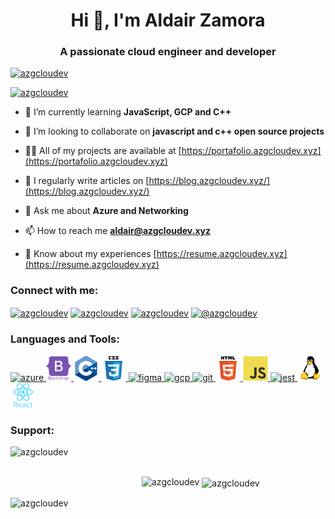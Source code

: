 <h1 align="center">Hi 👋, I'm Aldair Zamora</h1>
<h3 align="center">A passionate cloud engineer and developer</h3>

<p align="left"> <a href="https://github.com/ryo-ma/github-profile-trophy"><img src="https://github-profile-trophy.vercel.app/?username=azgcloudev" alt="azgcloudev" /></a> </p>

<p align="left"> <a href="https://twitter.com/azgcloudev" target="blank"><img src="https://img.shields.io/twitter/follow/azgcloudev?logo=twitter&style=for-the-badge" alt="azgcloudev" /></a> </p>

- 🌱 I’m currently learning **JavaScript, GCP and C++**

- 👯 I’m looking to collaborate on **javascript and c++ open source projects**

- 👨‍💻 All of my projects are available at [https://portafolio.azgcloudev.xyz](https://portafolio.azgcloudev.xyz)

- 📝 I regularly write articles on [https://blog.azgcloudev.xyz/](https://blog.azgcloudev.xyz/)

- 💬 Ask me about **Azure and Networking**

- 📫 How to reach me **aldair@azgcloudev.xyz**

- 📄 Know about my experiences [https://resume.azgcloudev.xyz](https://resume.azgcloudev.xyz)

<h3 align="left">Connect with me:</h3>
<p align="left">
<a href="https://twitter.com/azgcloudev" target="blank"><img align="center" src="https://raw.githubusercontent.com/rahuldkjain/github-profile-readme-generator/master/src/images/icons/Social/twitter.svg" alt="azgcloudev" height="30" width="40" /></a>
<a href="https://linkedin.com/in/azgcloudev" target="blank"><img align="center" src="https://raw.githubusercontent.com/rahuldkjain/github-profile-readme-generator/master/src/images/icons/Social/linked-in-alt.svg" alt="azgcloudev" height="30" width="40" /></a>
<a href="https://instagram.com/azgcloudev" target="blank"><img align="center" src="https://raw.githubusercontent.com/rahuldkjain/github-profile-readme-generator/master/src/images/icons/Social/instagram.svg" alt="azgcloudev" height="30" width="40" /></a>
<a href="https://hashnode.com/@azgcloudev" target="blank"><img align="center" src="https://raw.githubusercontent.com/rahuldkjain/github-profile-readme-generator/master/src/images/icons/Social/hashnode.svg" alt="@azgcloudev" height="30" width="40" /></a>
</p>

<h3 align="left">Languages and Tools:</h3>
<p align="left"> <a href="https://azure.microsoft.com/en-in/" target="_blank" rel="noreferrer"> <img src="https://www.vectorlogo.zone/logos/microsoft_azure/microsoft_azure-icon.svg" alt="azure" width="40" height="40"/> </a> <a href="https://getbootstrap.com" target="_blank" rel="noreferrer"> <img src="https://raw.githubusercontent.com/devicons/devicon/master/icons/bootstrap/bootstrap-plain-wordmark.svg" alt="bootstrap" width="40" height="40"/> </a> <a href="https://www.w3schools.com/cpp/" target="_blank" rel="noreferrer"> <img src="https://raw.githubusercontent.com/devicons/devicon/master/icons/cplusplus/cplusplus-original.svg" alt="cplusplus" width="40" height="40"/> </a> <a href="https://www.w3schools.com/css/" target="_blank" rel="noreferrer"> <img src="https://raw.githubusercontent.com/devicons/devicon/master/icons/css3/css3-original-wordmark.svg" alt="css3" width="40" height="40"/> </a> <a href="https://www.figma.com/" target="_blank" rel="noreferrer"> <img src="https://www.vectorlogo.zone/logos/figma/figma-icon.svg" alt="figma" width="40" height="40"/> </a> <a href="https://cloud.google.com" target="_blank" rel="noreferrer"> <img src="https://www.vectorlogo.zone/logos/google_cloud/google_cloud-icon.svg" alt="gcp" width="40" height="40"/> </a> <a href="https://git-scm.com/" target="_blank" rel="noreferrer"> <img src="https://www.vectorlogo.zone/logos/git-scm/git-scm-icon.svg" alt="git" width="40" height="40"/> </a> <a href="https://www.w3.org/html/" target="_blank" rel="noreferrer"> <img src="https://raw.githubusercontent.com/devicons/devicon/master/icons/html5/html5-original-wordmark.svg" alt="html5" width="40" height="40"/> </a> <a href="https://developer.mozilla.org/en-US/docs/Web/JavaScript" target="_blank" rel="noreferrer"> <img src="https://raw.githubusercontent.com/devicons/devicon/master/icons/javascript/javascript-original.svg" alt="javascript" width="40" height="40"/> </a> <a href="https://jestjs.io" target="_blank" rel="noreferrer"> <img src="https://www.vectorlogo.zone/logos/jestjsio/jestjsio-icon.svg" alt="jest" width="40" height="40"/> </a> <a href="https://www.linux.org/" target="_blank" rel="noreferrer"> <img src="https://raw.githubusercontent.com/devicons/devicon/master/icons/linux/linux-original.svg" alt="linux" width="40" height="40"/> </a> <a href="https://reactjs.org/" target="_blank" rel="noreferrer"> <img src="https://raw.githubusercontent.com/devicons/devicon/master/icons/react/react-original-wordmark.svg" alt="react" width="40" height="40"/> </a> </p>

<h3 align="left">Support:</h3>
<p><a href="https://www.buymeacoffee.com/azgcloudev"> <img align="left" src="https://cdn.buymeacoffee.com/buttons/v2/default-yellow.png" height="50" width="210" alt="azgcloudev" /></a></p><br><br>

<p><img align="left" src="https://github-readme-stats.vercel.app/api/top-langs?username=azgcloudev&show_icons=true&locale=en&layout=compact" alt="azgcloudev" /></p>

<p>&nbsp;<img align="center" src="https://github-readme-stats.vercel.app/api?username=azgcloudev&show_icons=true&locale=en" alt="azgcloudev" /></p>

<p><img align="center" src="https://github-readme-streak-stats.herokuapp.com/?user=azgcloudev&" alt="azgcloudev" /></p>
